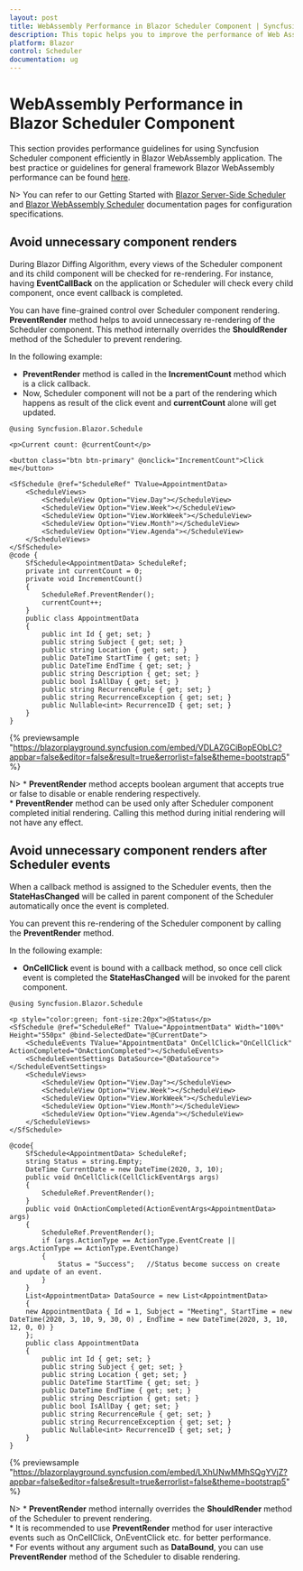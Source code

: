 ```yaml
---
layout: post
title: WebAssembly Performance in Blazor Scheduler Component | Syncfusion
description: This topic helps you to improve the performance of Web Assembly Application when using Syncfusion Blazor Scheduler components with some tips.
platform: Blazor
control: Scheduler
documentation: ug
---
```


# WebAssembly Performance in Blazor Scheduler Component

This section provides performance guidelines for using Syncfusion Scheduler component efficiently in Blazor WebAssembly application. The best practice or guidelines for general framework Blazor WebAssembly performance can be found [here](https://learn.microsoft.com/en-us/aspnet/core/blazor/performance?view=aspnetcore-7.0).

N> You can refer to our Getting Started with [Blazor Server-Side Scheduler](https://blazor.syncfusion.com/documentation/getting-started/blazor-server-side-visual-studio) and [Blazor WebAssembly Scheduler](./how-to/#blazor-web-assembly-scheduler) documentation pages for configuration specifications.

## Avoid unnecessary component renders

During Blazor Diffing Algorithm, every views of the Scheduler component and its child component will be checked for re-rendering. For instance, having **EventCallBack** on the application or Scheduler will check every child component, once event callback is completed.

You can have fine-grained control over Scheduler component rendering. **PreventRender** method helps to avoid unnecessary re-rendering of the Scheduler component. This method internally overrides the **ShouldRender** method of the Scheduler to prevent rendering.

In the following example:

* **PreventRender** method is called in the **IncrementCount** method which is a click callback.
* Now, Scheduler component will not be a part of the rendering which happens as result of the click event and **currentCount** alone will get updated.

```cshtml
@using Syncfusion.Blazor.Schedule

<p>Current count: @currentCount</p>

<button class="btn btn-primary" @onclick="IncrementCount">Click me</button>

<SfSchedule @ref="ScheduleRef" TValue=AppointmentData>
    <ScheduleViews>
        <ScheduleView Option="View.Day"></ScheduleView>
        <ScheduleView Option="View.Week"></ScheduleView>
        <ScheduleView Option="View.WorkWeek"></ScheduleView>
        <ScheduleView Option="View.Month"></ScheduleView>
        <ScheduleView Option="View.Agenda"></ScheduleView>
    </ScheduleViews>
</SfSchedule>
@code {
    SfSchedule<AppointmentData> ScheduleRef;
    private int currentCount = 0;
    private void IncrementCount()
    {
        ScheduleRef.PreventRender();
        currentCount++;
    }
    public class AppointmentData
    {
        public int Id { get; set; }
        public string Subject { get; set; }
        public string Location { get; set; }
        public DateTime StartTime { get; set; }
        public DateTime EndTime { get; set; }
        public string Description { get; set; }
        public bool IsAllDay { get; set; }
        public string RecurrenceRule { get; set; }
        public string RecurrenceException { get; set; }
        public Nullable<int> RecurrenceID { get; set; }
    }
}
```

{% previewsample "https://blazorplayground.syncfusion.com/embed/VDLAZGCiBopEObLC?appbar=false&editor=false&result=true&errorlist=false&theme=bootstrap5" %}

N> * **PreventRender** method accepts boolean argument that accepts true or false to disable or enable rendering respectively.
<br/> * **PreventRender** method can be used only after Scheduler component completed initial rendering. Calling this method during initial rendering will not have any effect.

## Avoid unnecessary component renders after Scheduler events

When a callback method is assigned to the Scheduler events, then the **StateHasChanged** will be called in parent component of the Scheduler automatically once the event is completed.

You can prevent this re-rendering of the Scheduler component by calling the **PreventRender** method.

In the following example:

* **OnCellClick** event is bound with a callback method, so once cell click event is completed the **StateHasChanged** will be invoked for the parent component.

```cshtml
@using Syncfusion.Blazor.Schedule

<p style="color:green; font-size:20px">@Status</p>
<SfSchedule @ref="ScheduleRef" TValue="AppointmentData" Width="100%" Height="550px" @bind-SelectedDate="@CurrentDate">
    <ScheduleEvents TValue="AppointmentData" OnCellClick="OnCellClick" ActionCompleted="OnActionCompleted"></ScheduleEvents>
    <ScheduleEventSettings DataSource="@DataSource"></ScheduleEventSettings>
    <ScheduleViews>
        <ScheduleView Option="View.Day"></ScheduleView>
        <ScheduleView Option="View.Week"></ScheduleView>
        <ScheduleView Option="View.WorkWeek"></ScheduleView>
        <ScheduleView Option="View.Month"></ScheduleView>
        <ScheduleView Option="View.Agenda"></ScheduleView>
    </ScheduleViews>
</SfSchedule>

@code{
    SfSchedule<AppointmentData> ScheduleRef;
    string Status = string.Empty;
    DateTime CurrentDate = new DateTime(2020, 3, 10);
    public void OnCellClick(CellClickEventArgs args)
    {
        ScheduleRef.PreventRender();
    }
    public void OnActionCompleted(ActionEventArgs<AppointmentData> args)
    {
        ScheduleRef.PreventRender();
        if (args.ActionType == ActionType.EventCreate || args.ActionType == ActionType.EventChange)
        {
            Status = "Success";   //Status become success on create and update of an event.
        }
    }
    List<AppointmentData> DataSource = new List<AppointmentData>
    {
    new AppointmentData { Id = 1, Subject = "Meeting", StartTime = new DateTime(2020, 3, 10, 9, 30, 0) , EndTime = new DateTime(2020, 3, 10, 12, 0, 0) }
    };
    public class AppointmentData
    {
        public int Id { get; set; }
        public string Subject { get; set; }
        public string Location { get; set; }
        public DateTime StartTime { get; set; }
        public DateTime EndTime { get; set; }
        public string Description { get; set; }
        public bool IsAllDay { get; set; }
        public string RecurrenceRule { get; set; }
        public string RecurrenceException { get; set; }
        public Nullable<int> RecurrenceID { get; set; }
    }
}
```

{% previewsample "https://blazorplayground.syncfusion.com/embed/LXhUNwMMhSQgYVjZ?appbar=false&editor=false&result=true&errorlist=false&theme=bootstrap5" %}

N> * **PreventRender** method internally overrides the **ShouldRender** method of the Scheduler to prevent rendering.
<br/> * It is recommended to use **PreventRender** method for user interactive events such as OnCellClick, OnEventClick etc. for better performance.
<br/> * For events without any argument such as **DataBound**, you can use **PreventRender** method of the Scheduler to disable rendering.